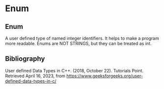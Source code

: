 # Enum

## Enum

A user defined type of named integer identifiers. It helps to make a program more readable. Enums are NOT STRINGS, but they can be treated as int.

## Bibliography

User defined Data Types in C++. (2018, October 22). Tutorials Point. Retrieved April 16, 2023, from https://www.geeksforgeeks.org/user-defined-data-types-in-c/